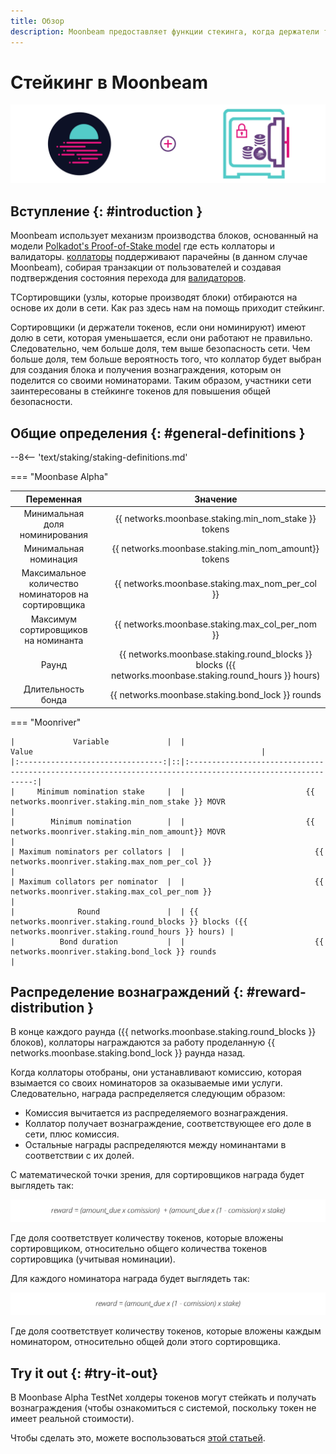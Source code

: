 ```yaml
---
title: Обзор
description: Moonbeam предоставляет функции стекинга, когда держатели токенов назначают подборщики своими токенами и зарабатывают вознаграждения.
---
```


# Стейкинг в Moonbeam

![Staking Moonbeam Banner](/images/staking/staking-overview-banner.png)

## Вступление {: #introduction } 

Moonbeam использует механизм производства блоков, основанный на модели  [Polkadot's Proof-of-Stake model](https://wiki.polkadot.network/docs/learn-consensus) где есть коллаторы и валидаторы. [коллаторы](https://wiki.polkadot.network/docs/learn-collator) поддерживают парачейны (в данном случае Moonbeam), собирая транзакции от пользователей и создавая подтверждения состояния перехода для [валидаторов](https://wiki.polkadot.network/docs/learn-validator).

TСортировщики (узлы, которые производят блоки) отбираются на основе их доли в сети. Как раз здесь нам на помощь приходит стейкинг.

Сортировщики (и держатели токенов, если они номинируют) имеют долю в сети, которая уменьшается, если они работают не правильно. Следовательно, чем больше доля, тем выше безопасность сети. Чем больше доля, тем больше вероятность того, что коллатор будет выбран для создания блока и получения вознаграждения, которым он поделится со своими номинаторами. Таким образом, участники сети заинтересованы в стейкинге токенов для повышения общей безопасности.

## Общие определения {: #general-definitions } 

--8<-- 'text/staking/staking-definitions.md'

=== "Moonbase Alpha"

  |             Переменная           |     |                                                  Значение                                               |
  | :------------------------------: | :-: | :-----------------------------------------------------------------------------------------------------: |
  |     Минимальная доля номинирования     |     |                          {{ networks.moonbase.staking.min_nom_stake }} tokens                           |
  |        Минимальная номинация         |     |                          {{ networks.moonbase.staking.min_nom_amount}} tokens                           |
  | Максимальное количество номинаторов на сортировщика  |     |                             {{ networks.moonbase.staking.max_nom_per_col }}                             |
  | Максимум сортировщиков на номинанта |     |                             {{ networks.moonbase.staking.max_col_per_nom }}                             |
  |              Раунд               |     | {{ networks.moonbase.staking.round_blocks }} blocks ({{ networks.moonbase.staking.round_hours }} hours) |
  |          Длительность бонда      |     |                            {{ networks.moonbase.staking.bond_lock }} rounds                             |

=== "Moonriver"

    |             Variable             |  |                                                   Value                                                   |
    |:--------------------------------:|::|:---------------------------------------------------------------------------------------------------------:|
    |     Minimum nomination stake     |  |                           {{ networks.moonriver.staking.min_nom_stake }} MOVR                             |
    |        Minimum nomination        |  |                           {{ networks.moonriver.staking.min_nom_amount}} MOVR                             |
    | Maximum nominators per collators |  |                             {{ networks.moonriver.staking.max_nom_per_col }}                              |
    | Maximum collators per nominator  |  |                             {{ networks.moonriver.staking.max_col_per_nom }}                              |
    |              Round               |  | {{ networks.moonriver.staking.round_blocks }} blocks ({{ networks.moonriver.staking.round_hours }} hours) |
    |          Bond duration           |  |                             {{ networks.moonriver.staking.bond_lock }} rounds                             |

## Распределение вознаграждений {: #reward-distribution } 

В конце каждого раунда ({{ networks.moonbase.staking.round_blocks }} блоков),  коллаторы награждаются за работу проделанную {{ networks.moonbase.staking.bond_lock }} раунда назад.

Когда коллаторы отобраны, они устанавливают комиссию, которая взымается со своих номинаторов за оказываемые ими услуги. Следовательно, награда распределяется следующим образом:

 - Комиссия вычитается из распределяемого вознаграждения.
 - Коллатор получает вознаграждение, соответствующее его доле в сети, плюс комиссия.
 - Остальные награды распределяются между номинантами в соответствии с их долей.

С математической точки зрения, для сортировщиков награда будет выглядеть так:

![Staking Collator Reward](/images/staking/staking-overview-1.png)

Где доля соответствует количеству токенов, которые вложены сортировщиком, относительно общего количества токенов сортировщика (учитывая номинации).

Для каждого номинатора награда будет выглядеть так:

![Staking Nominator Reward](/images/staking/staking-overview-2.png)

Где доля соответствует количеству токенов, которые вложены каждым номинатором, относительно общей доли этого сортировщика.

## Try it out {: #try-it-out} 

В Moonbase Alpha TestNet холдеры токенов могут стейкать и получать вознаграждения (чтобы ознакомиться с системой, поскольку токен не имеет реальной стоимости).

Чтобы сделать это, можете воспользоваться [этой статьей](/staking/stake/).
